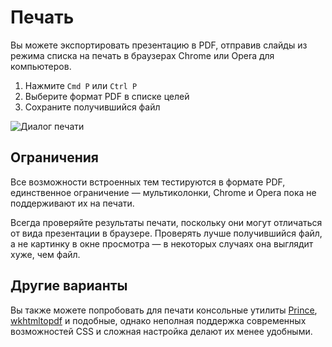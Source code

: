 # Печать

Вы можете экспортировать презентацию в PDF, отправив слайды из режима списка на печать в браузерах Chrome или Opera для компьютеров.

1. Нажмите `Cmd P` или `Ctrl P`
2. Выберите формат PDF в списке целей
3. Сохраните получившийся файл

![Диалог печати](../../../../../../../../diaporamas/slides-sciencespo\_files/rmdshower/node\_modules/shower-material/package/docs/images/printing.png)

## Ограничения

Все возможности встроенных тем тестируются в формате PDF, единственное ограничение — мультиколонки, Chrome и Opera пока не поддерживают их на печати.

Всегда проверяйте результаты печати, поскольку они могут отличаться от вида презентации в браузере. Проверять лучше получившийся файл, а не картинку в окне просмотра — в некоторых случаях она выглядит хуже, чем файл.

## Другие варианты

Вы также можете попробовать для печати консольные утилиты [Prince](http://princexml.com), [wkhtmltopdf](http://code.google.com/p/wkhtmltopdf) и подобные, однако неполная поддержка современных возможностей CSS и сложная настройка делают их менее удобными.
